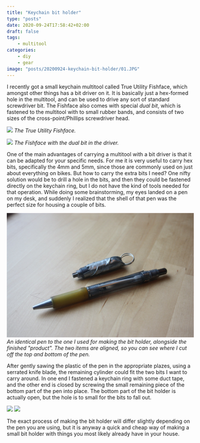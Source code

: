 ```yaml
---
title: "Keychain bit holder"
type: "posts"
date: 2020-09-24T17:58:42+02:00
draft: false
tags:
    - multitool
categories:
    - diy
    - gear
image: "posts/20200924-keychain-bit-holder/01.JPG"
---
```


I recently got a small keychain multitool called True Utility Fishface, which
amongst other things has a bit driver on it. It is basically just a hex-formed
hole in the multitool, and can be used to drive any sort of standard
screwdriver bit. The Fishface also comes with special *dual bit*, which is
fastened to the multitool with to small rubber bands, and consists of two sizes
of the cross-point/Phillips screwdriver head.

![](posts/20200924-keychain-bit-holder/02.JPG)
*The True Utility Fishface.*

![](posts/20200924-keychain-bit-holder/03.JPG)
*The Fishface with the dual bit in the driver.*

One of the main advantages of carrying a multitool with a bit driver is that it
can be adapted for your specific needs. For me it is very useful to carry hex
bits, specifically the 4mm and 5mm, since those are commonly used on just about
everything on bikes. But how to carry the extra bits I need? One nifty solution
would be to drill a hole in the bits, and then they could be fastened directly
on the keychain ring, but I do not have the kind of tools needed for that
operation. While doing some brainstorming, my eyes landed on a pen on my desk,
and suddenly I realized that the shell of that pen was the perfect size for
housing a couple of bits.

![](posts/20200924-keychain-bit-holder/04.JPG)
*An identical pen to the one I used for making the bit holder, alongside the
finished "product". The two items are aligned, so you can see where I cut off
the top and bottom of the pen.*

After gently sawing the plastic of the pen in the appropriate plazes, using a
serrated knife blade, the remaining cylinder could fit the two bits I want to
carry around. In one end I fastened a keychain ring with some duct tape, and
the other end is closed by screwing the small remaining piece of the bottom
part of the pen into place. The bottom part of the bit holder is actually open,
but the hole is to small for the bits to fall out. 

![](posts/20200924-keychain-bit-holder/05.JPG)
![](posts/20200924-keychain-bit-holder/06.JPG)

The exact process of making the bit holder will differ
slightly depending on the pen you are using, but it is anyway a quick and cheap
way of making a small bit holder with things you most likely already have in
your house.


